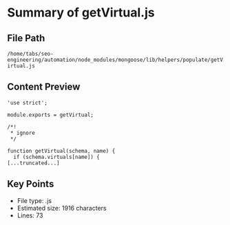 # Summary of getVirtual.js
  
## File Path
`/home/tabs/seo-engineering/automation/node_modules/mongoose/lib/helpers/populate/getVirtual.js`

## Content Preview
```
'use strict';

module.exports = getVirtual;

/*!
 * ignore
 */

function getVirtual(schema, name) {
  if (schema.virtuals[name]) {
[...truncated...]
```

## Key Points
- File type: .js
- Estimated size: 1916 characters
- Lines: 73

